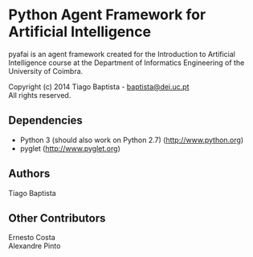 Python Agent Framework for Artificial Intelligence
===================================================

pyafai is an agent framework created for the Introduction to Artificial
Intelligence course at the Department of Informatics Engineering of the
University of Coimbra.

Copyright (c) 2014 Tiago Baptista - baptista@dei.uc.pt  
All rights reserved.

Dependencies
------------
- Python 3 (should also work on Python 2.7) (http://www.python.org)
- pyglet (http://www.pyglet.org)

Authors
-------
Tiago Baptista

Other Contributors
------------------
Ernesto Costa  
Alexandre Pinto



